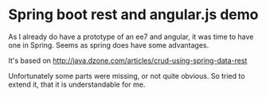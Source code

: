 # Spring boot rest and angular.js demo

As I already do have a prototype of an ee7 and angular, it was time to have one
in Spring. Seems as spring does have some advantages.

It's based on http://java.dzone.com/articles/crud-using-spring-data-rest

Unfortunately some parts were missing, or not quite obvious. So tried to
extend it, that it is understandable for me.


